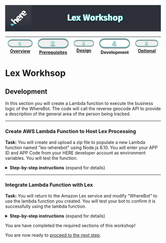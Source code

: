 <img src="./workshop_header.jpg" width="890" />

| [![Overview](../../images/01_off.png)<br>Overview](./README.md) | [![Prerequisites](../../images/02_off.png)<br>Prerequisites](./02.md) | [![Design](../../images/03_off.png)<br>Design](./03.md) | ![Development](../../images/04.png)<br>Development | [![Optional](../../images/05_off.png)<br>Optional](./05.md)
| :---: | :---: | :---: | :---: | :---: |

# Lex Workhsop

## Development

In this section you will create a Lambda function to execute the business logic of the WhereBot. The code will call the reverse geocode API to provide a description of the general area of the person being tracked.

___

### Create AWS Lambda Function to Host Lex Processing

**Task:**  You will create and upload a zip file to populate a new Lambda function named "lex-wherebot" using Node.js 8.10. You will enter your APP ID and APP Code from your HERE developer account as environment variables. You will test the function.

<details>
<summary><strong>Step-by-step instructions</strong> (expand for details)</summary><p>

1. On your computer, create the following text files with provided content in a new, empty folder:
* **package.json**
   <details><summary>(expand for content)</summary><p>

   ``` json
   {
       "name": "demo",
       "version": "1.0.0",
       "dependencies": {
           "request": "^2.0.0"
        }
    }
   ```
   </p></details>

* **index.js**

   <details><summary>(expand for content)</summary><p>

   ``` javascript
   'use strict';

    const request = require('request');

    function formatResponse(sessionAttributes, fulfillmentState, location) {
        var chatReply = "Not able to locate!";
        if (location) {
            chatReply = location;
        }
        var message = {'contentType': 'PlainText', 'content': chatReply};
        return {
            sessionAttributes,
            dialogAction: {
                type: 'Close',
                fulfillmentState,
                message,
            },
        };
    }

    // Get the coordinates for a person by name
    // Coordinates are hard-coded for demo purposes
    function getTrackablePersonLocation(name) {
        var coords = null;
        switch(name) {
        case 'mike':
            coords = '33.448,-112.074';  // Phoenix
            break;
        case 'nic':
            coords = '37.866,-122.275';  // Berkeley
            break;
        case 'jay':
            coords = '47.612,-122.332';  // Seattle
            break;
        case 'richard':
            coords = '52.520,13.404';  // Berlin
            break;
        default:
            coords = null;  // for demo purposes we only, no error handling
        }
        return coords;
    }

    // --------------- Events -----------------------

    function dispatch(intentRequest, callback) {
        console.log(`dispatch userId=${intentRequest.userId}, intentName=${intentRequest.currentIntent.name}`);
        const APP_ID = process.env.APP_ID; // HERE APP ID stored in environment variables
        const APP_CODE = process.env.APP_CODE; // HERE APP Code stored in environment variables
        const sessionAttributes = intentRequest.sessionAttributes;
        const slots = intentRequest.currentIntent.slots;
        const trackablePerson = slots.slotOne.toLowerCase();
        var formattedResponse = null;
        var prox = getTrackablePersonLocation(trackablePerson);
        if (prox) {
            const url = 'https://reverse.geocoder.api.here.com/6.2/reversegeocode.json' +
                '?app_id=' + APP_ID +
                '&app_code=' + APP_CODE +
                '&prox=' + prox +
                '&mode=retrieveAreas&maxresults=1&gen=9';
            request(url, { json: true }, (err, res, body) => {
                if (err) { return console.log('err: ', err); }
                console.log('statusCode:', res && res.statusCode);
                console.log('body: ', JSON.stringify(body));
                var location = body.Response.View[0].Result[0].Location.Address.Label;
                formattedResponse = formatResponse(sessionAttributes, 'Fulfilled', location);
                callback(formattedResponse);
            });
        } else {
            formattedResponse = formatResponse(sessionAttributes, 'Fulfilled', null);
        }
    }

    // --------------- Main handler -----------------------
    exports.handler = (event, context, callback) => {
        try {
            dispatch(event,
                (response) => {
                    callback(null, response);
                });
        } catch (err) {
            callback(err);
        }
    };

   ```

    </p></details>

   > Be sure to review the code of **index.js**. It contains the call to the reverse geocoder API from HERE.

1. In a console, in the same directory of the new files, execute an **npm** install command

   ``` console
   npm install
   ```

1. Zip the *contents* of the folder (index.js, package.json, node_modules) for use in a later step.

1. Sign in to the AWS console with your developer account at https://console.aws.amazon.com. Under AWS services, type "Lambda", then select **Lambda**:

    ![aws lambda create](./aws_lambda_create.jpg)

1. Select the **Create function** button, choose **Author from scratch**, and then apply the following values:
   * **Function name:**      *lex-wherebot*
   * **Runtime:**            *Node.js 8.10*

    ![aws lambda lex](./aws_lambda_lex.jpg)

   > After selecting the **Create function** you are now ready to configure the function.

1. In the **Configuration** tab, in the **Function code** section, under **Code entry type**, choose **Upload a .zip file**. When prompted, select the zip file you created.

    ![aws lambda upload zip](./aws_lambda_upload_zip.jpg)

   > After the zip has loaded, you should now see the code.

    ![aws lambda code](./aws_lambda_code.jpg)

1. In the **Environment variables** section, add "APP_CODE" and "APP_ID" (exactly as shown) keys corresponding with values from your HERE developer account ([prereqs](./03.md)).

    ![aws lambda env var](./aws_lambda_env_var.jpg)

1. Select **Save** button in upper right of screen.

1. To the left of the **Test** button, select **Configure test events** from the dropdown menu. Select **Create new test event**, type "TestWhereBot" for **Event name**, and add the following JSON:

    ``` json
    {
        "messageVersion": "1.0",
        "invocationSource": "FulfillmentCodeHook",
        "userId": "user-1",
        "sessionAttributes": {},
        "bot": {
            "name": "WhereBot",
            "alias": "$LATEST",
            "version": "$LATEST"
        },
        "outputDialogMode": "Text",
        "currentIntent": {
            "name": "assetlocaion",
            "slots": {
            "slotOne": "Nic"
            },
            "confirmationStatus": "None"
        }
    }
    ```
   > The structure of the JSON is suited for mock input from your Lex WhereBot. It provides the value of "Nic" for **slotOne** for testing.

    ![aws lambda config test](./aws_lambda_config_test.jpg)

   > After selecting **Create** button, you are ready to test!

1. Select the **Test** button with **TestWhereBot** selected in the dropdown menu.

    ![aws lambda test](./aws_lambda_test.jpg)

    > You should see results similar to this output:

    ![aws lambda test results](./aws_lambda_test_resluts.jpg)

    > You have successfully created and tested your lambda function.

</p></details>

___

### Integrate Lambda Function with Lex

**Task:** You will return to the Amazon Lex service and modify "WhereBot" to use the lambda function you created. You will test your bot to confirm it is successfully using the lambda function.

<details>
<summary><strong>Step-by-step instructions</strong> (expand for details)</summary><p>

1. Return to the "WhereBot" you created in the Amazon Lex service. If you don't know how to navigate there, just access AWS console at https://console.aws.amazon.com. Under AWS services, type "Lex", then select **Amazon Lex**:

    ![aws console lex](./aws_console_lex.jpg)

1. Select "WhereBot"

    ![aws lex wherebot](./aws_lex_wherebot.jpg)

1. In the **Fulfillment** section, select **AWS Lambda function** and select **lex-wherebot** from dropdown menu

    ![aws lex lambda](./aws_lex_lambda.jpg)

   > If you see a dialogue box appear requesting to give permission to Amazon Lex to invoke your function, select **OK**

    ![aws lex permit](./aws_lex_permit.jpg)

1. Select the **Build** button at top of page and wait for success.

1.  Expand the **Test bot** panel on righ side of screen and type "Where" in the textbox with the watermark of *Chat with your bot...* When prompted for **Who?**, type "Michael".

    ![aws lex test michael lambda](./aws_lex_test_michael_lambda.jpg)

    > The values returned are processed from the lambda function.

1.  Select **Clear chat history** and type "Where is Richard"

    ![aws lex test richard lambda](./aws_lex_test_richard_lambda.jpg)

    > The values returned are processed from the lambda function.

    > You have successfully completed integration and testing of the lambda function in your Lex service.

</p></details>

You are have completed the required sections of this workshop!

You are now ready to [proceed to the next step](./05.md).